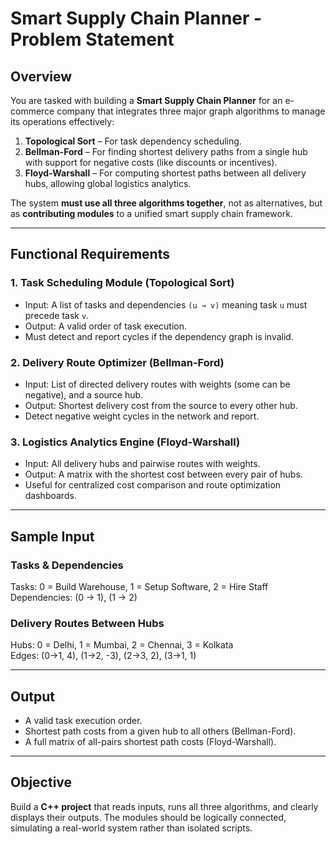 
# Smart Supply Chain Planner - Problem Statement

## Overview
You are tasked with building a **Smart Supply Chain Planner** for an e-commerce company that integrates three major graph algorithms to manage its operations effectively:

1. **Topological Sort** – For task dependency scheduling.
2. **Bellman-Ford** – For finding shortest delivery paths from a single hub with support for negative costs (like discounts or incentives).
3. **Floyd-Warshall** – For computing shortest paths between all delivery hubs, allowing global logistics analytics.

The system **must use all three algorithms together**, not as alternatives, but as **contributing modules** to a unified smart supply chain framework.

---

## Functional Requirements

### 1. Task Scheduling Module (Topological Sort)
- Input: A list of tasks and dependencies `(u → v)` meaning task `u` must precede task `v`.
- Output: A valid order of task execution.
- Must detect and report cycles if the dependency graph is invalid.

### 2. Delivery Route Optimizer (Bellman-Ford)
- Input: List of directed delivery routes with weights (some can be negative), and a source hub.
- Output: Shortest delivery cost from the source to every other hub.
- Detect negative weight cycles in the network and report.

### 3. Logistics Analytics Engine (Floyd-Warshall)
- Input: All delivery hubs and pairwise routes with weights.
- Output: A matrix with the shortest cost between every pair of hubs.
- Useful for centralized cost comparison and route optimization dashboards.

---

## Sample Input

### Tasks & Dependencies
Tasks: 0 = Build Warehouse, 1 = Setup Software, 2 = Hire Staff  
Dependencies: (0 → 1), (1 → 2)

### Delivery Routes Between Hubs
Hubs: 0 = Delhi, 1 = Mumbai, 2 = Chennai, 3 = Kolkata  
Edges: (0→1, 4), (1→2, -3), (2→3, 2), (3→1, 1)

---

## Output

- A valid task execution order.
- Shortest path costs from a given hub to all others (Bellman-Ford).
- A full matrix of all-pairs shortest path costs (Floyd-Warshall).

---

## Objective

Build a **C++ project** that reads inputs, runs all three algorithms, and clearly displays their outputs. The modules should be logically connected, simulating a real-world system rather than isolated scripts.
